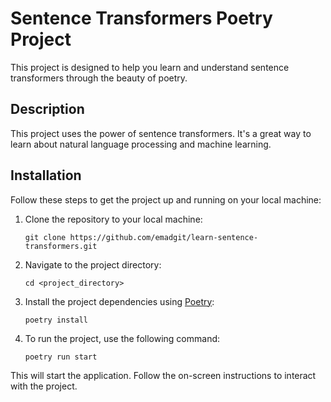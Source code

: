 # Sentence Transformers Poetry Project

This project is designed to help you learn and understand sentence transformers through the beauty of poetry.

## Description

This project uses the power of sentence transformers. It's a great way to learn about natural language processing and machine learning.

## Installation

Follow these steps to get the project up and running on your local machine:

1. Clone the repository to your local machine:
    ```
    git clone https://github.com/emadgit/learn-sentence-transformers.git
    ```
2. Navigate to the project directory:
    ```
    cd <project_directory>
    ```
3. Install the project dependencies using [Poetry](https://python-poetry.org/docs/):
    ```
    poetry install
    ```

4. To run the project, use the following command:
    ```
    poetry run start
    ```

This will start the application. Follow the on-screen instructions to interact with the project.

